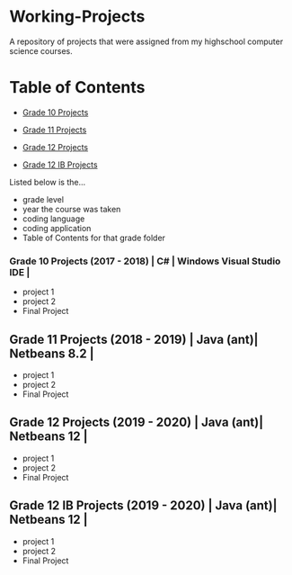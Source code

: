 # Working-Projects

A repository of projects that were assigned from my highschool computer science courses.

# Table of Contents

* [Grade 10 Projects](https://github.com/ChelseaBahsler/Working-Projects/blob/master/README.md#grade-10-projects)

* [Grade 11 Projects](grade-11-projects)

* [Grade 12 Projects](grade-12-projects)

* [Grade 12 IB Projects](grade-12-IB-projects)

Listed below is the...
* grade level
* year the course was taken
* coding language
* coding application
* Table of Contents for that grade folder

### Grade 10 Projects (2017 - 2018) | C# | Windows Visual Studio IDE |
* project 1
* project 2
* Final Project 

## Grade 11 Projects (2018 - 2019) | Java (ant)| Netbeans 8.2 |
* project 1
* project 2
* Final Project 

## Grade 12 Projects (2019 - 2020) | Java (ant)| Netbeans 12 |
* project 1
* project 2
* Final Project 

## Grade 12 IB Projects (2019 - 2020) | Java (ant)| Netbeans 12 |
* project 1
* project 2
* Final Project 

